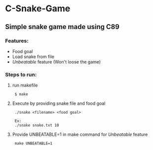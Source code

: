 # C-Snake-Game

## Simple snake game made using C89

### Features:
* 	Food goal
* 	Load snake from file
*  *Unbeatable* feature (Won't loose the game)

### Steps to run:
1. run makefile
			
		$ make
		
1. Execute by providing snake file and food goal
	
		./snake <filename> <food goal>
		
		Ex:
		./snake snake.txt 10
		
1. Provide UNBEATABLE=1 in make command for *Unbeatable* feature

		make UNBEATABLE=1
